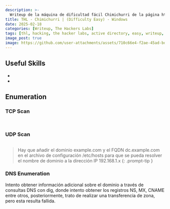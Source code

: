 ```yaml
---
description: >-
  Writeup de la máquina de dificultad fácil Chimichurri de la página https://thehackerslabs.com
title: THL - Chimichurri | (Difficulty Easy) - Windows
date: 2025-02-18
categories: [Writeup, The Hackers Labs]
tags: [thl, hacking, the hacker labs, active directory, easy, writeup, redteam, pentesting]
image_post: true
image: https://github.com/user-attachments/assets/710c66e4-f2ae-45ad-bdfe-832f6cdf83e9
---
```


## Useful Skills

* 
* 

## Enumeration

### TCP Scan

```bash

```

```bash

```

### UDP Scan

```bash

```

> Hay que añadir el dominio example.com y el FQDN dc.example.com en el archivo de configuración /etc/hosts para que se pueda resolver el nombre de dominio a la dirección IP 192.168.1.x
{: .prompt-tip }


### DNS Enumeration

Intento obtener información adicional sobre el dominio a través de consultas DNS con dig, donde intento obtener los registros NS, MX, CNAME entre otros, posteriormente, trato de realizar una transferencia de zona, pero esta resulta fallida.

```bash

```
